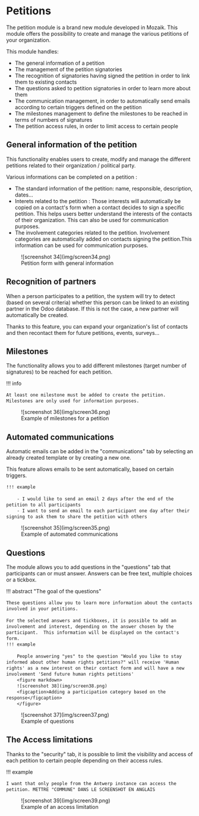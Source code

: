 # Petitions

The petition module is a brand new module developed in Mozaik. This module offers the possibility to create and manage the various petitions of your organization.

This module handles:

- The general information of a petition
- The management of the petition signatories
- The recognition of signatories having signed the petition in order to link them to existing contacts
- The questions asked to petition signatories in order to learn more about them
- The communication management, in order to automatically send emails according to certain triggers defined on the petition
- The milestones management to define the milestones to be reached in terms of numbers of signatures
- The petition access rules, in order to limit access to certain people


## General information of the petition

This functionality enables users to create, modify and manage the different petitions related to their organization / political party.

Various informations can be completed on a petition :

- The standard information of the petition: name, responsible, description, dates...
- Interets related to the petition : Those interests will automatically be copied on a contact's form when a contact decides to sign a specific petition. This helps users better understand the interests of the contacts of their organization. This can also be used for communication purposes.
- The involvement categories related to the petition. Involvement categories are automatically added on contacts signing the petition.This information can be used for communication purposes.


<figure markdown>
![screenshot 34](img/screen34.png)
<figcaption>Petition form with general information</figcaption>
</figure>

## Recognition of partners

When a person participates to a petition, the system will try to detect (based on several criteria) whether this person can be linked to an existing partner in the Odoo database. If this is not the case, a new partner will automatically be created.

Thanks to this feature, you can expand your organization's list of contacts and then recontact them for future petitions, events, surveys...

## Milestones

The functionality allows you to add different milestones (target number of signatures) to be reached for each petition.

!!! info

    At least one milestone must be added to create the petition. Milestones are only used for information purposes.

<figure markdown>
![screenshot 36](img/screen36.png)
<figcaption>Example of milestones for a petition</figcaption>
</figure>

## Automated communications

Automatic emails can be added in the "communications" tab by selecting an already created template or by creating a new one. 

This feature allows emails to be sent automatically, based on certain triggers.

    !!! example

        - I would like to send an email 2 days after the end of the petition to all participants
        - I want to send an email to each participant one day after their signing to ask them to share the petition with others

<figure markdown>
![screenshot 35](img/screen35.png)
<figcaption>Example of automated communications</figcaption>
</figure>

## Questions

The module allows you to add questions in the "questions" tab that participants can or must answer. Answers can be free text, multiple choices or a tickbox.

!!! abstract "The goal of the questions"

    These questions allow you to learn more information about the contacts involved in your petitions. 

    For the selected answers and tickboxes, it is possible to add an involvement and interest, depending on the answer chosen by the participant.  This information will be displayed on the contact's form.
    !!! example 

        People answering "yes" to the question "Would you like to stay informed about other human rights petitions?" will receive 'Human rights' as a new interest on their contact form and will have a new involvement 'Send future human rights petitions'
        <figure markdown>
        ![screenshot 38](img/screen38.png)
        <figcaption>Adding a participation category based on the response</figcaption>
        </figure>   


<figure markdown>
![screenshot 37](img/screen37.png)
<figcaption>Example of questions</figcaption>
</figure>

## The Access limitations
Thanks to the "security" tab, it is possible to limit the visibility and access of each petition to certain people depending on their access rules.

!!! example 

    I want that only people from the Antwerp instance can access the petition. METTRE "COMMUNE" DANS LE SCREENSHOT EN ANGLAIS

<figure markdown>
![screenshot 39](img/screen39.png)
<figcaption>Example of an access limitation</figcaption>
</figure>